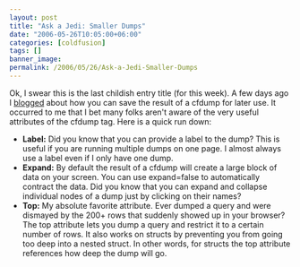 ```yaml
---
layout: post
title: "Ask a Jedi: Smaller Dumps"
date: "2006-05-26T10:05:00+06:00"
categories: [coldfusion]
tags: []
banner_image: 
permalink: /2006/05/26/Ask-a-Jedi-Smaller-Dumps
---
```


Ok, I swear this is the last childish entry title (for this week). A few days ago I <a href="http://ray.camdenfamily.com/index.cfm/2006/5/23/Ask-a-Jedi-Saving-a-Dump-for-Later">blogged</a> about how you can save the result of a cfdump for later use. It occurred to me that I bet many folks aren't aware of the very useful attributes of the cfdump tag. Here is a quick run down:
<!--more-->
<ul>
<li><b>Label:</b> Did you know that you can provide a label to the dump? This is useful if you are running multiple dumps on one page. I almost always use a label even if I only have one dump.
<li><b>Expand:</b> By default the result of a cfdump will create a large block of data on your screen. You can use expand=false to automatically contract the data. Did you know that you can expand and collapse individual nodes of a dump just by clicking on their names?
<li><b>Top:</b> My absolute favorite attribute. Ever dumped a query and were dismayed by the 200+ rows that suddenly showed up in your browser? The top attribute lets you dump a query and restrict it to a certain number of rows. It also works on structs by preventing you from going too deep into a nested struct. In other words, for structs the top attribute references how deep the dump will go.
</ul>